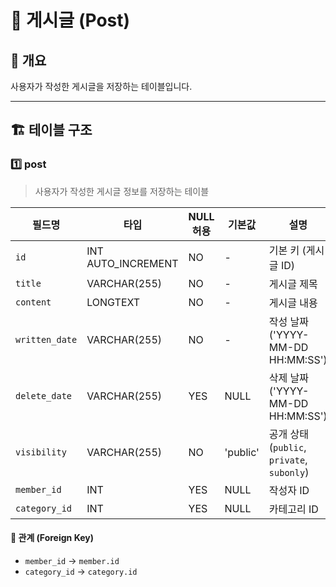 # 📂 게시글 (Post)

## 📖 개요
사용자가 작성한 게시글을 저장하는 테이블입니다.

---

## 🏗️ 테이블 구조

### 1️⃣ post
> 사용자가 작성한 게시글 정보를 저장하는 테이블

| 필드명            | 타입             | NULL 허용 | 기본값  | 설명 |
|----------------|-----------------|----------|--------|------|
| `id`           | INT AUTO_INCREMENT | NO       | -      | 기본 키 (게시글 ID) |
| `title`        | VARCHAR(255)      | NO       | -      | 게시글 제목 |
| `content`      | LONGTEXT          | NO       | -      | 게시글 내용 |
| `written_date` | VARCHAR(255)    | NO       | -      | 작성 날짜 ('YYYY-MM-DD HH:MM:SS') |
| `delete_date`  | VARCHAR(255)     | YES      | NULL   | 삭제 날짜 ('YYYY-MM-DD HH:MM:SS') |
| `visibility`   | VARCHAR(255)     | NO       | 'public' | 공개 상태 (`public`, `private`, `subonly`) |
| `member_id`    | INT               | YES      | NULL   | 작성자 ID |
| `category_id`  | INT               | YES      | NULL   | 카테고리 ID |

#### 🔗 관계 (Foreign Key)
- `member_id` → `member.id`
- `category_id` → `category.id`
